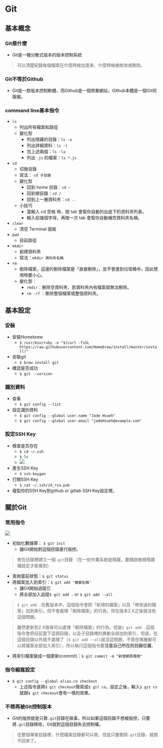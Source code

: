 # Git
## 基本概念
### Git是什麼
- Git是一種分散式版本的版本控制系統
>可以清楚紀錄每個檔案在什麼時候加進來、什麼時候被修改或刪除。
### Git不等於Github
- Git是一款版本控制軟體，而Github是一個商業網站，Github本體是一個Git伺服器。
###  command line基本指令
- `ls`
    - 列出所有檔案和路徑 
    - 變化型
        - 列出隱藏的目錄：`ls -a`
        - 列出詳細資料：`ls -l`
        - 包上述兩個：`ls -la`
        - 列出 `.js` 的檔案：`ls *.js`
- `cd`
    - 切換目錄
    - 寫法： `cd 子目錄`
    - 變化型
        - 回到 home 目錄：`cd ~`
        - 回到根目錄：`cd /` 
        - 回到上一層資料夾：`cd ..`
    - 小技巧
        - 當輸入 cd 空格 時，按 tab 會幫你自動列出底下的資料夾列表。
        - 輸入前幾個字母，再按一次 tab 會幫你自動補完資料夾名稱。
- `clear` 
    - 清空 Terminal 面板 
- `pwd`
    - 目前路徑
- `mkdir`
    - 創建資料夾
    - 寫法：`mkdir 資料夾名稱`
- `rm` 
    - 刪除檔案，這邊的刪除檔案是「直接刪除」，並不會進到垃圾桶中，因此使用時要小心。
    - 變化型：
        - `rmdir`：刪除空資料夾，若資料夾內有檔案就無法刪除。
        - `rm -rf` ：刪除整個檔案或整個資料夾。
## 基本設定
### 安裝
- 安裝Homebrew
    - `$ /usr/bin/ruby -e "$(curl -fsSL https://raw.githubusercontent.com/Homebrew/install/master/install)"`
- 安裝git
    - `$ brew install git`
- 確認是否成功
    - `$ git --version` 
### 識別資料
- 查看
    - `$ git config --list`
- 設定識別資料 
    - `$ git config --global user.name "Jade Hsueh"`
    - `$ git config --global user.email "jadeHsueh@example.com"`
### 設定SSH Key
- 檢查是否存在
    - `$ cd ~/.ssh`
    - `$ ls`
    - ![](https://i.imgur.com/Agl6Akh.png)
- 產生SSH Key
    - `$ ssh-keygen` 
- 打開SSH Key 
    - `$ cat ~/.ssh/id_rsa.pub` 
- 複製你的SSH Key到github or gitlab SSH Key設定裡。
## 關於Git
### 常用指令
![](https://i.imgur.com/Zm8O3TF.png)
- 初始化數據庫： `$ git init`
    - 讓Git開始對這個目錄進行版控。
>會在目錄裡建立一個`.git`目錄 （在一些作業系統是隱藏，要開啟檢視隱藏檔設定才能看到）
- 查詢當前狀態：`$ git status`
- 將檔案加入到索引：`$ git add '檔案名稱'`
    - 讓Git開始追蹤它 
    - 將全部加入追蹤`$ git add .` or `$ git add --all`
> `$ git add .`在舊版本中，這個指令會把「新增的檔案」以及「修改過的檔案」加到索引，但不會處理「刪除檔案」的行為，但在版本2.X之後就沒有這個問題。

> 雖然更新到2.X版後可以處理「刪除檔案」的行為，但是`$ git add .`這個指令會把目前當下這個目錄，以及子目錄裡的異動全部加到索引，但是，在這個目錄以外就不處理了（`$ git add --all`就沒這問題，不管在哪層都可以將檔案全部加入索引），所以執行這個指令要**注意自己所在的目錄位置**。
- 將索引檔案變成一個更新(commit)：`$ git commit -m "新增網頁環境"`
### 指令縮寫設定
- `$ git config --global alias.co checkout`
    - 上述指令是將`$ git checkout`簡寫成`$ git co`，設定之後，輸入`$ git co` 就跟`$ git checkout`會有一樣的效果。
### 不想再被Git控制版本
- Git的版控就是只靠`.git`目錄在做事，所以如果這個目錄不想被版控，只要將`.git`目錄移除，Git就對這個目錄失去控制權。
> 在整個專案目錄裡，什麼檔案目錄都可以救，但是只要刪除`.git`目錄，就救不回來了。

<!-- Blob、Tree、Commit、Tag -->
